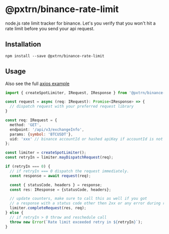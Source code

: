 # @pxtrn/binance-rate-limit

node.js rate limit tracker for binance. Let's you verify that you won't hit
a rate limit before you send your api request.

## Installation

`npm install --save @pxtrn/binance-rate-limit`

## Usage

Also see the full [axios example](examples/axios.ts)

```ts
import { createSpotLimiter, IRequest, IResponse } from '@pxtrn/binance-rate-limit';

const request = async (req: IRequest): Promise<IResponse> => {
  // dispatch request with your preferred request library
}

const req: IRequest = {
  method: 'GET',
  endpoint: '/api/v3/exchangeInfo',
  params: {symbol: 'BTCUSDT'},
  uid: 'xxx' // binance accountId or hashed apiKey if accountId is not available
};

const limiter = createSpotLimiter();
const retryIn = limiter.mayDispatchRequest(req);

if (retryIn === 0) {
  // if retryIn === 0 dispatch the request immediately.
  const response = await request(req);

  const { statusCode, headers } = response;
  const res: IResponse = {statusCode, headers};

  // update counters, make sure to call this as well if you got
  // a response with a status code other then 2xx or any error during request
  limiter.completeRequest(res, req);
} else {
  // if retryIn > 0 throw and reschedule call
  throw new Error(`Rate limit exceeded retry in ${retryIn}`);
}
```
